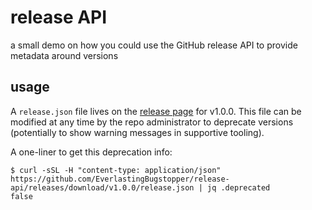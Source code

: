 # release API

a small demo on how you could use the GitHub release API to provide metadata around versions

## usage

A `release.json` file lives on the [release page](https://github.com/EverlastingBugstopper/release-api/releases) for v1.0.0. This file can be modified at any time by the repo administrator to deprecate versions (potentially to show warning messages in supportive tooling).

A one-liner to get this deprecation info:

```console
$ curl -sSL -H "content-type: application/json" https://github.com/EverlastingBugstopper/release-api/releases/download/v1.0.0/release.json | jq .deprecated
false
```
